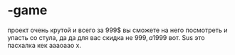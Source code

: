 # -game

проект очень крутой и всего за 999$ вы сможете на него посмотреть и упасть со стула, да да для вас скидка не 999$, а 1999$ вот.
Sus это пасхалка кек аааоаао х.
